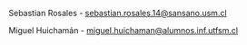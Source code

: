 Sebastian Rosales - sebastian.rosales.14@sansano.usm.cl 

Miguel Huichamán - miguel.huichaman@alumnos.inf.utfsm.cl
